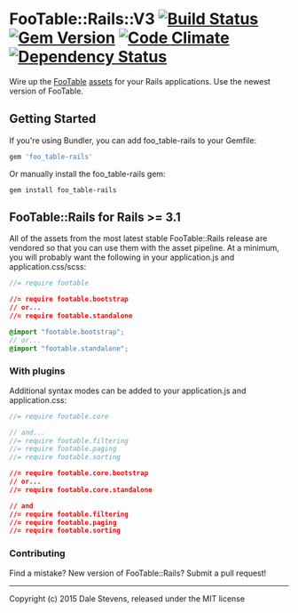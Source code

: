 # FooTable::Rails::V3 [![Build Status](https://secure.travis-ci.org/TwilightCoders/foo_table-rails.png)](http://travis-ci.org/TwilightCoders/foo_table-rails) [![Gem Version](https://badge.fury.io/rb/foo_table-rails.png)](http://travis-ci.org/TwilightCoders/foo_table-rails) [![Code Climate](https://codeclimate.com/github/TwilightCoders/foo_table-rails.png)](https://codeclimate.com/github/TwilightCoders/foo_table-rails) [![Dependency Status](https://gemnasium.com/TwilightCoders/foo_table-rails.svg)](https://gemnasium.com/TwilightCoders/foo_table-rails)

Wire up the [FooTable](http://fooplugins.github.io/FooTable/) [assets](https://github.com/bradvin/FooTable) for your Rails
applications. Use the newest version of FooTable.

## Getting Started

If you're using Bundler, you can add foo_table-rails to your Gemfile:

```ruby
gem 'foo_table-rails'
```

Or manually install the foo_table-rails gem:

```shell
gem install foo_table-rails
```


## FooTable::Rails for Rails >= 3.1

All of the assets from the most latest stable FooTable::Rails release are vendored
so that you can use them with the asset pipeline.  At a minimum, you will
probably want the following in your application.js and application.css/scss:

```js
//= require footable
```

```css
//= require footable.bootstrap
// or...
//= require footable.standalone
```

```scss
@import "footable.bootstrap";
// or...
@import "footable.standalone";
```

### With plugins

Additional syntax modes can be added to your application.js and application.css:

```js
//= require footable.core

// and...
//= require footable.filtering
//= require footable.paging
//= require footable.sorting
```

```css
//= require footable.core.bootstrap
// or...
//= require footable.core.standalone

// and
//= require footable.filtering
//= require footable.paging
//= require footable.sorting
```

### Contributing

Find a mistake? New version of FooTable::Rails? Submit a pull request!

---

Copyright (c) 2015 Dale Stevens, released under the MIT license

